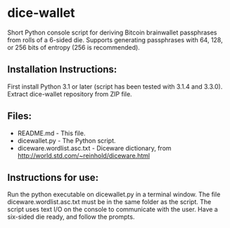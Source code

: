 dice-wallet
===========

Short Python console script for deriving Bitcoin brainwallet passphrases
from rolls of a 6-sided die.  Supports generating passphrases with
64, 128, or 256 bits of entropy (256 is recommended).

Installation Instructions:
--------------------------

First install Python 3.1 or later (script has been tested with 3.1.4 and 3.3.0).
Extract dice-wallet repository from ZIP file.

Files:
------

* README.md - This file.
* dicewallet.py - The Python script.
* diceware.wordlist.asc.txt - Diceware dictionary, from 
	http://world.std.com/~reinhold/diceware.html

Instructions for use:
---------------------

Run the python executable on dicewallet.py in a terminal window.
The file diceware.wordlist.asc.txt must be in the same folder as the script.
The script uses text I/O on the console to communicate with the user.
Have a six-sided die ready, and follow the prompts.
